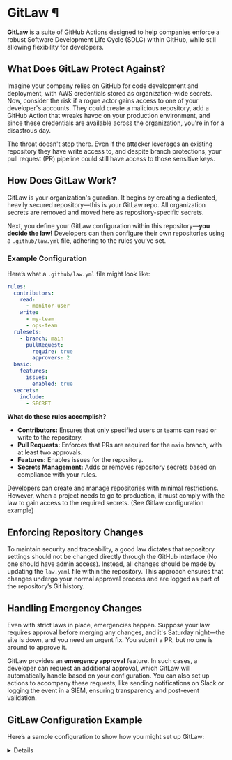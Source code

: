 # GitLaw ¶

**GitLaw** is a suite of GitHub Actions designed to help companies enforce a robust Software Development Life Cycle (SDLC) within GitHub, while still allowing flexibility for developers.

## What Does GitLaw Protect Against?

Imagine your company relies on GitHub for code development and deployment, with AWS credentials stored as organization-wide secrets. Now, consider the risk if a rogue actor gains access to one of your developer's accounts. They could create a malicious repository, add a GitHub Action that wreaks havoc on your production environment, and since these credentials are available across the organization, you're in for a disastrous day.

The threat doesn't stop there. Even if the attacker leverages an existing repository they have write access to, and despite branch protections, your pull request (PR) pipeline could still have access to those sensitive keys.

## How Does GitLaw Work?

GitLaw is your organization's guardian. It begins by creating a dedicated, heavily secured repository—this is your GitLaw repo. All organization secrets are removed and moved here as repository-specific secrets.

Next, you define your GitLaw configuration within this repository—**you decide the law!** Developers can then configure their own repositories using a `.github/law.yml` file, adhering to the rules you’ve set.

### Example Configuration

Here’s what a `.github/law.yml` file might look like:

```yaml
rules:
  contributors:
    read:
      - monitor-user
    write:
      - my-team
      - ops-team
  rulesets:
    - branch: main
      pullRequest:
        require: true
        approvers: 2
  basic:
    features:
      issues:
        enabled: true
  secrets:
    include:
      - SECRET
```

**What do these rules accomplish?**

- **Contributors:** Ensures that only specified users or teams can read or write to the repository.
- **Pull Requests:** Enforces that PRs are required for the `main` branch, with at least two approvals.
- **Features:** Enables issues for the repository.
- **Secrets Management:** Adds or removes repository secrets based on compliance with your rules.

Developers can create and manage repositories with minimal restrictions. However, when a project needs to go to production, it must comply with the law to gain access to the required secrets. (See Gitlaw configuration example)

## Enforcing Repository Changes

To maintain security and traceability, a good law dictates that repository settings should not be changed directly through the GitHub interface (No one should have admin access). Instead, all changes should be made by updating the `law.yaml` file within the repository. This approach ensures that changes undergo your normal approval process and are logged as part of the repository’s Git history.

## Handling Emergency Changes

Even with strict laws in place, emergencies happen. Suppose your law requires approval before merging any changes, and it's Saturday night—the site is down, and you need an urgent fix. You submit a PR, but no one is around to approve it.

GitLaw provides an **emergency approval** feature. In such cases, a developer can request an additional approval, which GitLaw will automatically handle based on your configuration. You can also set up actions to accompany these requests, like sending notifications on Slack or logging the event in a SIEM, ensuring transparency and post-event validation.

## GitLaw Configuration Example

Here’s a sample configuration to show how you might set up GitLaw:

<summary>
  <details>
    
```js
import { defineConfig } from "@morten-olsen/gitlaw";
import { basic } from "@morten-olsen/gitlaw/rules/basic";
import { secrets } from "@morten-olsen/gitlaw/rules/secrets";
import { codeowner } from "@morten-olsen/gitlaw/rules/codeowner";
import { rulesets } from "@morten-olsen/gitlaw/rules/rulesets";

const token = process.env.GITHUB_TOKEN;
if (!token) {
  throw new Error("GITHUB_TOKEN is required");
}

const config = defineConfig({
  configLocation: ".github/law.yml",
  auth: {
    token,
  },
  rules: {
    basic: basic({
      // Only consider private repos compliant
      visiblity: 'private',
    }),
    rulesets: rulesets({
      // Only consider the repo in compliance if the main
      // branch is protected
      requireMainBranchProtection: true,
      // Only consider the repo in compliance if it
      // require at least one PR review to merge
      minimumReviewers: 1,
      // Only consider the repo in compliance it it
      // does not allow admin overrides
      allowOverride: false,
    }),
    codeowner: codeowner({
      // Only consider the repo in compliance it is
      // protects the gitlaw file in it's CODEOWNERS file
      requireProtection: true
    }),
    secrets: secrets({
      managedSecrets: [
        {
          // Make a secret named "SECRET" available to repos
          // that are in compliance
          name: "SECRET",
          get: () => process.env.SECRET!,
        },
      ],
    }),
  },
  emergency: {
    approval: async ({ pr, repo, actor }) => {
      if (isWorkHours() {
        return {
          type: 'deny',
          reason: 'Emergency approvals are only allowed outside if work hours',
        };
      }
      sendSlackMessage(`An emergency deployment was performed by ${actor} on ${repo.owner}/${repo.name} PR ${pr}`);
      return {
        type: "allow",
      };
    },
  },
});

export { config };
```

</details>
</summary>

